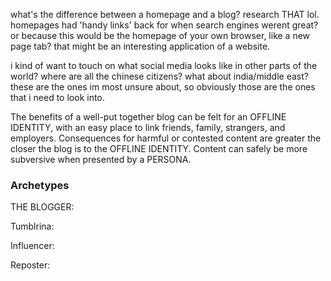 

what's the difference between a homepage and a blog? research THAT lol. homepages had 'handy links' back for when search engines werent great? or because this would be the homepage of your own browser, like a new page tab? that might be an interesting application of a website. 

i kind of want to touch on what social media looks like in other parts of the world? where are all the chinese citizens? what about india/middle east? these are the ones im most unsure about, so obviously those are the ones that i need to look into.




The benefits of a well-put together blog can be felt for an OFFLINE IDENTITY, with an easy place to link friends, family, strangers, and employers. Consequences for harmful or contested content are greater the closer the blog is to the OFFLINE IDENTITY. Content can safely be more subversive when presented by a PERSONA.



### Archetypes

THE BLOGGER:

Tumblrina: 

Influencer:

Reposter:
